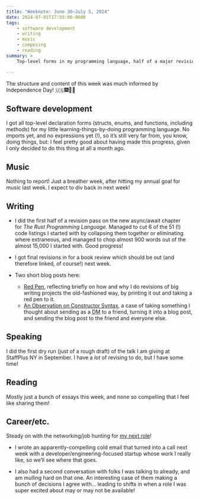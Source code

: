 ```yaml
---
title: "Weeknote: June 30–July 5, 2024"
date: 2024-07-05T17:55:00-0600
tags:
    - software development
    - writing
    - music
    - composing
    - reading
summary: >
    Top-level forms in my programming language, half of a major revision pass on the async chapter for TRPL, a first dry run for StaffPlus, and job hunting!

---
```


The structure and content of this week was much informed by Independence Day! 🇺🇸🎆🦅🎇

## Software development

I got all top-level declaration forms (structs, enums, and functions, including methods) for my little learning-things-by-doing programming language. No imports yet, and no expressions yet (!), so it’s still very far from, you know, doing things, but: I feel pretty good about having made this progress, given I only decided to do this thing at all a month ago.

## Music

Nothing to report! Just a breather week, after hitting my annual goal for music last week. I expect to div back in next week!

## Writing

- I did the first half of a revision pass on the new async/await chapter for *The Rust Programming Language*. Managed to cut 6 of the 51 (!) code listings I started with by collapsing them together or eliminating where extraneous, and managed to chop almost 900 words out of the almost 15,000 I started with. Good progress!

- I got final revisions in for a book review which should be out (and therefore linked, of course!) next week.

- Two short blog posts here:
	- [Red Pen](https://v5.chriskrycho.com/journal/red-pen/), reflecting briefly on how and why I do revisions of big writing projects the old-fashioned way, by printing it out and taking a red pen to it.
	- [An Observation on Constructor Syntax](https://v5.chriskrycho.com/journal/observation-on-constructor-syntax/), a case of taking something I thought about sending as a <abbr title="direct message">DM</abbr> to a friend, turning it into a blog post, and sending the blog post to the friend and everyone else.

## Speaking

I did the first dry run (just of a rough draft) of the talk I am giving at StaffPlus NY in September. I have a *lot* of revising to do, but I have some time!

## Reading

Mostly just a bunch of essays this week, and none so compelling that I feel like sharing them!

## Career/etc.

Steady on with the networking/job hunting for [my next role](https://v5.chriskrycho.com/journal/next/role/)! 

- I wrote an apparently-compelling cold email that turned into a call next week with a developer/engineering-focused startup whose work I really like, so we’ll see where that goes.

- I also had a second conversation with folks I was talking to already, and am mulling hard on that one. An interesting case of them making a bunch of decisions I agree with… leading to shifts in when a role I was super excited about may or may not be available!
